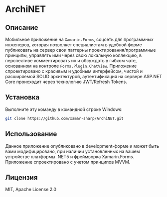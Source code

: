 # ArchiNET

## Описание
Мобильное приложение на `Xamarin.Forms`, соцсеть для программных инженеров, которая позволяет специалистам в удобной форме
публиковать на сервер свои паттерны проектирования/программные принципы, управлять ими через свою локальную коллекцию,
в перспективе комментировать их и обсуждать в гибком чате, основанном на контроле `Forms.Plugin.ChatView`.
Приложение спроектировано с красивым и удобным интерфейсом, чистой и расширяемой SOLID архитектурой,
аутентификация на сервере ASP.NET Core происходит через технологию JWT/Refresh Tokens.
## Установка
Выполните эту команду в командной строке Windows:
```bash
git clone https://github.com/xamar-sharp/ArchiNET.git
```
## Использование
Данное приложение опубликовано в development-форме и может быть вами модифицировано,
при наличии установленных на вашем устройстве платформы .NET5 и фреймворка Xamarin.Forms.
Приложение спроектировано с учетом принципов MVVM.
## Лицензия 
MIT, Apache License 2.0